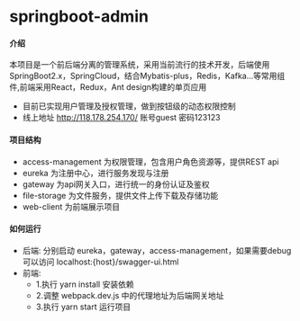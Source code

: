 # springboot-admin

#### 介绍
本项目是一个前后端分离的管理系统，采用当前流行的技术开发，后端使用SpringBoot2.x，SpringCloud，结合Mybatis-plus，Redis，Kafka...等常用组件,前端采用React，Redux，Ant design构建的单页应用

* 目前已实现用户管理及授权管理，做到按钮级的动态权限控制
* 线上地址 http://118.178.254.170/ 账号guest 密码123123

#### 项目结构
* access-management 为权限管理，包含用户角色资源等，提供REST api
* eureka 为注册中心，进行服务发现与注册
* gateway 为api网关入口，进行统一的身份认证及鉴权
* file-storage 为文件服务，提供文件上传下载及存储功能
* web-client 为前端展示项目

#### 如何运行
* 后端:
       分别启动 eureka，gateway，access-management，如果需要debug可以访问 localhost:{host}/swagger-ui.html
* 前端:  
    * 1.执行 yarn install 安装依赖  
    * 2.调整 webpack.dev.js 中的代理地址为后端网关地址
    * 3.执行 yarn start 运行项目
